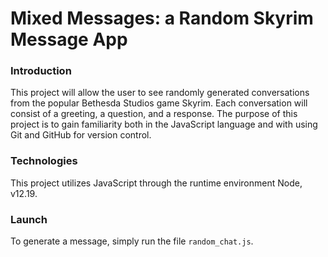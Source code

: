 # Mixed Messages: a Random Skyrim Message App #

### Introduction ###

This project will allow the user to see randomly generated conversations from the popular Bethesda Studios game Skyrim. Each conversation will consist of a greeting, a question, and a response. The purpose of this project is to gain familiarity both in the JavaScript language and with using Git and GitHub for version control.

### Technologies ###
This project utilizes JavaScript through the runtime environment Node, v12.19.

### Launch ###
To generate a message, simply run the file `random_chat.js`.
